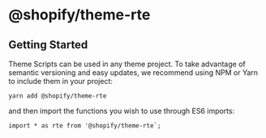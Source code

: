 # @shopify/theme-rte

## Getting Started

Theme Scripts can be used in any theme project. To take advantage of semantic versioning and easy updates, we recommend using NPM or Yarn to include them in your project:

```
yarn add @shopify/theme-rte
```

and then import the functions you wish to use through ES6 imports:

```
import * as rte from '@shopify/theme-rte`;
```
